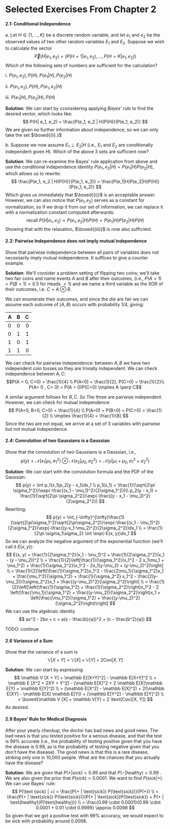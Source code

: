 # Selected Exercises From Chapter 2

#### 2.1: Conditional Independence
a. Let $H \in \{ 1, \ldots, K\}$ be a discrete random variable, and let $e_1$ and $e_2$ be the observed values of two other random variables $E_1$ and $E_2$. Suppose we wish to calculate the vector$$\vec{P}(H | e_1, e_2) = (P(H = 1 | e_1, e_2), \ldots, P(H=K|e_1, e_2))$$
Which of the following sets of numbers are sufficient for the calculation?

i. $P(e_1, e_2), P(H), P(e_1|H), P(e_2 | H)$

ii. $P(e_1, e_2), P(H), P(e_1, e_2 | H)$

iii. $P(e_1 | H), P(e_2 | H), P(H)$

**Solution**: We can start by cconsidering applying *Bayes' rule* to find the desired vector, which looks like:
$$
P(H| e_1, e_2) = \frac{P(e_1, e_2 | H)P(H)}{P(e_1, e_2)}
$$
We are given no further information about independence, so we can only take the set $\boxed{(ii).}$

b. Suppose we now assume $E_1 \perp E_2 | H$ (i.e., $E_1$ and $E_2$ are conditionally independent given $H$). Which of the above 3 sets are sufficient now?

**Solution**: We can re-examine the Bayes' rule application from above and use the conditional independence identity $P(e_1, e_2 | H) = P(e_1|H)P(e_2|H)$, which allows us to rewrite:
$$
\frac{P(e_1, e_2 | H)P(H)}{P(e_1, e_2)} = \frac{P(e_1|H)P(e_2|H)P(H)}{P(e_1, e_2)}
$$
Which gives us immediately that $\boxed{(i)}$ is an acceptable answer. However, we can also notice that $P(e_1, e_2)$ serves as a constant for normalization, so if we drop it from our set of information, we can replace it with a normalization constant computed afterwards:
$$
\text{recall } P(H|e_1, e_2) \propto P(e_1, e_2|H)P(H) = P(e_1|H)P(e_2|H)P(H)
$$
Showing that with the relaxation, $\boxed{(iii)}$ is now also sufficient.

#### 2.2: Pairwise Independence does not imply mutual independence

Show that pairwise independence between all pairs of variables does not necessarily imply mutual independence. It suffices to give a counter example.

**Solution**: We'll consider a problem setting of flipping two coins; we'll take two fair coins and name events $A$ and $B$ after their outcomes, (i.e., $P(A = 1) = P(B = 1) = 0.5$ for Heads $=1$) and we name a third variable as the XOR of their outcomes, i.e. $C = A \oplus B$.

We can enumerate their outcomes, and since the die are fair we can assume each outcome of $(A, B)$ occurs with probability $1/4$, giving:

| A | B | C |
| :------- | :------: | -------: |
| 0 | 0 | 0 |
| 0 | 1 | 1 |
| 1 | 0 | 1 |
| 1 | 1 | 0 |

We can check for pairwise independence: between $A, B$ we have two independent coin tosses so they are trivially independent. We can check independence between $A, C$:
$$P(A = 0, C=0) = \frac{1}{4} \\ P(A=0) = \frac{1}{2}, P(C=0) = \frac{1}{2}\\ P(A= 0 , C= 0) = P(A = 0)P(C=0) \implies A \perp C$$

A similar argument follows for $B, C$. So The three are pairwise independent. However, we can check for mutual independence:
$$
P(A=0, B=0, C=0) = \frac{1}{4} \\
P(A=0) = P(B=0) = P(C=0) = \frac{1}{2} \\
\implies \frac{1}{4} = \frac{1}{8}
$$
Since the two are not equal, we arrive at a set of 3 variables with pairwise but not mutual independence.

#### 2.4: Convulution of two Gaussians is a Gaussian

Show that the convolution of two Gaussians is a Gaussian, i.e.,
$$
p(y) = \mathcal N(x_1 | \mu_1, \sigma^2_1) \otimes \mathcal N(x_2 | \mu_2, \sigma^2_2) = \mathcal N(y | \mu_1 + \mu_2, \sigma_1^2 + \sigma_2^2)
$$

**Solution**: We can start with the convolution formula and the PDF of the Gaussian:
$$
p(y) = \int p_1(x_1)p_2(y - x_1)dx_1 \\
p_1(x_1) = \frac{1}{\sqrt{2\pi \sigma_1^2}}\exp(-\frac{(x_1 - \mu_1)^2}{2\sigma_1^2})\\
p_2(y - x_1) = \frac{1}{\sqrt{2\pi \sigma_2^2}}\exp(-\frac{(y - x_1 - \mu_2)^2}{2\sigma_2^2})
$$
Rewriting:
$$
p(y) = \int_{-\infty}^{\infty}\frac{1}{\sqrt{2\pi\sigma_1^2}\sqrt{2\pi\sigma_2^2}}\exp(-\frac{(x_1 - \mu_1)^2}{2\sigma_1^2})\exp(-\frac{(y-x_1-\mu_2)^2}{2\sigma_2^2})dx_1 \\
= \frac{1}{2\pi \sigma_1\sigma_2} \int \exp(-E(x, y))dx_1
$$
So we can analyze the negative argument of the exponential function (we'll call it $E(x, y)$):
$$
E(x, y) = \frac{1}{2\sigma_1^2}(x_1 - \mu_1)^2 + \frac{1}{2\sigma_2^2}(x_1 - (y - \mu_2))^2 \\ = \frac{1}{2}\left[\frac{1}{\sigma_1^2}(x_1^2 - 2 x_1\mu_1 + \mu_1^2) + \frac{1}{\sigma_2^2}(x_1^2 - 2x_1(y-\mu_2) + (y-\mu_2)^2)\right] \\
= \frac{1}{2}\left[\frac{1}{\sigma_1^2}x_1^2 - \frac{2\mu_1}{\sigma_1^2}x_1 + \frac{\mu_1^2}{\sigma_1^2} + \frac{1}{\sigma_2^2} x_1^2 - \frac{2(y-\mu_2)}{\sigma_2^2}x_1 + \frac{(y-\mu_2)^2}{\sigma_2^2}\right] \\
= \frac{1}{2}\left[\left(\frac{1}{\sigma_1^2} + \frac{1}{\sigma_2^2}\right)x_1^2 - 2 \left(\frac{\mu_1}{\sigma_1^2} + \frac{(y-\mu_2)}{\sigma_2^2}\right)x_1  + \left(\frac{\mu_1^2}{\sigma_1^2} + \frac{(y-\mu_2)^2}{\sigma_2^2}\right)\right]
$$
We can use the algebraic identity
$$
ax^2 - 2bx + c = a(x - \frac{b}{a})^2 + (c - \frac{b^2}{a})
$$

TODO: continue

#### 2.6 Variance of a Sum

Show that the variance of a sum is $$\mathbb V [ X + Y ] = \mathbb V[X] + \mathbb V [Y] + 2 \text{Cov}[X, Y]$$

**Solution**: We can start by expressing
$$
\mathbb V [X + Y] = \mathbb E[(X+Y)^2] - \mathbb E[X+Y]^2 \\
= \mathbb E [X^2 + 2XY + Y^2] - (\mathbb E[X]^2 + 2 \mathbb E[X]\mathbb E[Y] + \mathbb E[Y]^2) \\
= (\mathbb E[X^2] - \mathbb E[X]^2) + 2(\mathbb E[XY] - \mathbb E[X] \mathbb E[Y]) + (\mathbb E[Y^2] - \mathbb E[Y]^2) \\
= \boxed{\mathbb V [X] + \mathbb V[Y] + 2 \text{Cov}[X, Y]}
$$
As desired.

#### 2.9 Bayes' Rule for Medical Diagnosis

After your yearly checkup, the doctor has bad news and good news. The bad news is that you tested positive for a serious disease, and that the test is 99% accurate (i.e., the probability of testing positive given that you have the disease is 0.99, as is the probability of testing negative given that you don't have the disease). The good news is that this is a rare disease, striking only one in 10,000 people. What are the chances that you actually have the disease?

**Solution**: We are given that $P(+ | \text{sick}) = 0.99$ and that $P(- | \text {healthy}) = 0.99$ . We are also given the prior that $P(sick) = 0.0001$. We want to find $P(\text{sick} | +)$. We can use Bayes' rule:
$$
P(\text {sick} | +) = \frac{P(+ | \text{sick}) P(\text{sick})}{P(+)} \\ = \frac{P(+ | \text{sick}) P(\text{sick})}{P(+ | \text{sick})P(\text{sick}) + P(+ | \text{healthy})P(\text{healthy})} \\ = \frac{0.99 \cdot 0.0001}{0.99 \cdot 0.0001 + 0.01 \cdot 0.9999} \approx 0.0098
$$
So given that we got a positive test with $99\%$  accuracy, we would expect to be sick with probability around $0.0098$.